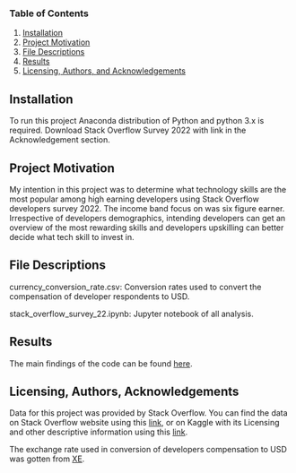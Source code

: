 
### Table of Contents

1. [Installation](#installation)
2. [Project Motivation](#motivation)
3. [File Descriptions](#files)
4. [Results](#results)
5. [Licensing, Authors, and Acknowledgements](#licensing)

## Installation <a name="installation"></a>

 To run this project Anaconda distribution of Python and python 3.x is required. Download Stack Overflow Survey 2022 with link in the Acknowledgement section.

## Project Motivation <a name="motivation"></a>

My intention in this project was to determine what technology skills are the most popular among high earning developers using Stack Overflow developers survey 2022. The income band focus on was six figure earner. Irrespective of developers demographics, intending developers can get an overview of the most rewarding skills and developers upskilling can better decide what tech skill to invest in.

## File Descriptions <a name="files"></a>

currency_conversion_rate.csv: Conversion rates used to convert the compensation of developer respondents to USD. 

stack_overflow_survey_22.ipynb: Jupyter notebook of all analysis.

## Results <a name="results"></a>

The main findings of the code can be found [here](https://medium.com/@charlesobinet7/tech-skills-of-six-figure-paycheck-developers-6dd88b9d08b).

## Licensing, Authors, Acknowledgements <a name="licensing"></a>

Data for this project was provided by Stack Overflow.  You can find the data on Stack Overflow website using this [link](https://insights.stackoverflow.com/survey/?_ga=2.153060153.1044804860.1673206057-1926338853.1667838975), or on Kaggle with its Licensing and other descriptive information using this [link](https://www.kaggle.com/datasets/dheemanthbhat/stack-overflow-annual-developer-survey-2022).  

The exchange rate used in conversion of developers compensation to USD was gotten from [XE](https://www.xe.com).